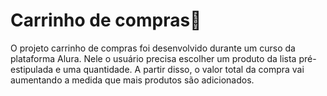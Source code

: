 # Carrinho de compras🛒

 O projeto carrinho de compras foi desenvolvido durante um curso da plataforma Alura. Nele o usuário precisa escolher um produto da lista pré-estipulada e uma quantidade. A partir disso, o valor total da compra vai aumentando a medida que mais produtos são adicionados.
